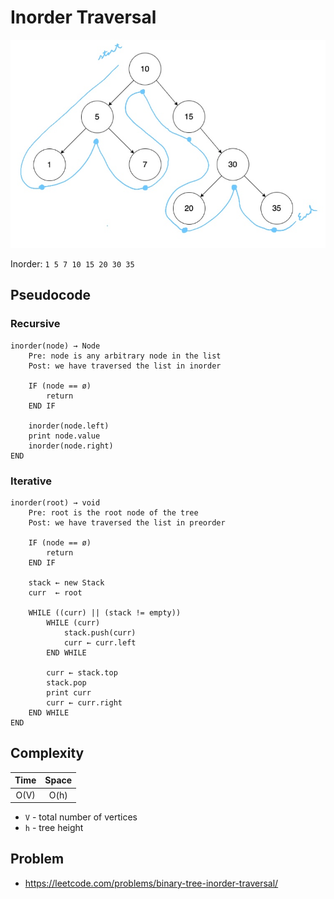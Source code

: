 # Inorder Traversal

![BST](./inorder.jpg)

Inorder: `1 5 7 10 15 20 30 35`

## Pseudocode

### Recursive

```text
inorder(node) → Node
    Pre: node is any arbitrary node in the list
    Post: we have traversed the list in inorder

    IF (node == ø)
        return
    END IF

    inorder(node.left)
    print node.value
    inorder(node.right)
END
```

### Iterative

```text
inorder(root) → void
    Pre: root is the root node of the tree
    Post: we have traversed the list in preorder

    IF (node == ø)
        return
    END IF

    stack ← new Stack
    curr  ← root

    WHILE ((curr) || (stack != empty))
        WHILE (curr)
            stack.push(curr)
            curr ← curr.left
        END WHILE

        curr ← stack.top
        stack.pop
        print curr
        curr ← curr.right
    END WHILE
END
```

## Complexity

| Time | Space |
| :--: | :---: |
| O(V) | O(h)  |

- `V` - total number of vertices
- `h` - tree height

## Problem

- https://leetcode.com/problems/binary-tree-inorder-traversal/
